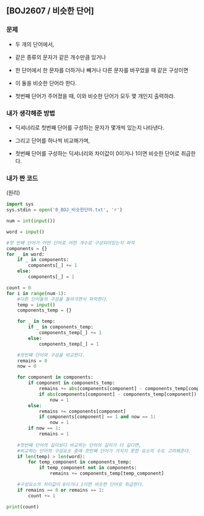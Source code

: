 ## [BOJ2607 / 비슷한 단어]

### 문제

- 두 개의 단어에서,

- 같은 종류의 문자가 같은 개수만큼 있거나
- 한 단어에서 한 문자를 더하거나 빼거나 다른 문자를 바꾸었을 때 같은 구성이면
- 이 둘을 비슷한 단어라 한다.
- 첫번째 단어가 주어졌을 때, 이와 비슷한 단어가 모두 몇 개인지 출력하라.




### 내가 생각해준 방법

- 딕셔너리로 첫번째 단어를 구성하는 문자가 몇개씩 있는지 나타낸다.

- 그리고 단어를 하나씩 비교해가며, 

- 첫번째 단어를 구성하는 딕셔너리와 차이값이 0이거나 1이면 비슷한 단어로 취급한다.

  

### 내가 짠 코드

(원리)

```python
import sys
sys.stdin = open('0_BOJ_비슷한단어.txt', 'r')

num = int(input())

word = input()

#첫 번째 단어가 어떤 단어로 어떤 개수로 구성되어있는지 파악
components = {}
for _ in word:
    if _ in components:
        components[_] += 1
    else:
        components[_] = 1

count = 0
for i in range(num-1):
    #다른 단어들의 구성을 돌아가면서 파악한다.
    temp = input()
    components_temp = {}

    for _ in temp:
        if _ in components_temp:
            components_temp[_] += 1
        else:
            components_temp[_] = 1

    #첫번째 단어와 구성을 비교한다.
    remains = 0
    now = 0

    for component in components:
        if component in components_temp:
            remains += abs(components[component] - components_temp[component])
            if abs(components[component] - components_temp[component]) == 1:
                now = 1
        else:
            remains += components[component]
            if components[component] == 1 and now == 1:
                now = 1
        if now == 1:
            remains = 1
    
    #첫번째 단어의 길이보다 비교하는 단어의 길이가 더 길다면,
    #비교하는 단어의 구성요소 중에 첫번째 단어가 가지지 못한 요소의 수도 고려해준다.
    if len(temp) > len(word):
        for temp_component in components_temp:
            if temp_component not in components:
                remains += components_temp[temp_component]

    #구성요소의 차이값이 0이거나 1이면 비슷한 단어로 취급한다.
    if remains == 0 or remains == 1:
        count += 1

print(count)
```
